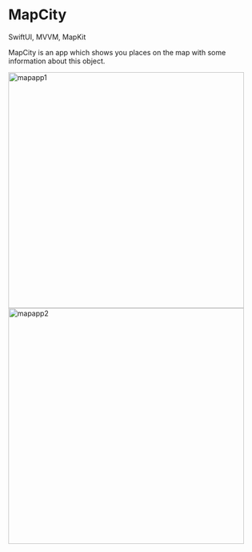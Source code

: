 # MapCity
SwiftUI, MVVM, MapKit

MapCity is an app which shows you places on the map with some information about this object.

<img width="471" alt="mapapp1" src="https://user-images.githubusercontent.com/107407005/218708211-1b7f901e-b2d6-42e5-817d-ff9c6cb7e950.png">
<img width="471" alt="mapapp2" src="https://user-images.githubusercontent.com/107407005/218708236-68000aa9-23ad-41f8-b125-905d96f8857c.png">

